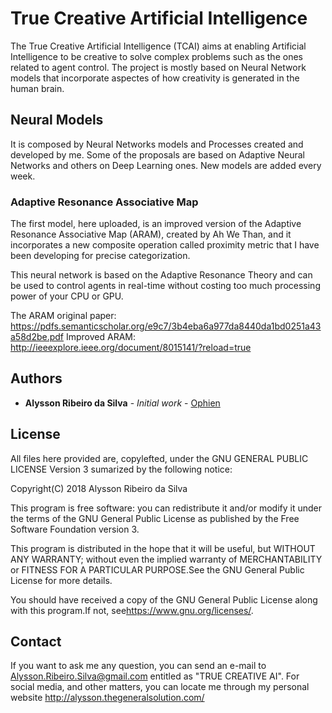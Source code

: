 # True Creative Artificial Intelligence

The True Creative Artificial Intelligence (TCAI) aims at enabling Artificial Intelligence to be creative to solve complex problems such as the ones related to agent control. The project is mostly based on Neural Network models that incorporate aspectes of how creativity is generated in the human brain.

## Neural Models

It is composed by Neural Networks models and Processes created and developed by me. Some of the proposals are based on Adaptive Neural Networks and others on Deep Learning ones. New models are added every week.

### Adaptive Resonance Associative Map

The first model, here uploaded, is an improved version of the Adaptive Resonance Associative Map (ARAM), created by Ah We Than, and it incorporates a new composite operation called proximity metric that I have been developing for precise categorization.

This neural network is based on the Adaptive Resonance Theory and can be used to control agents in real-time without costing too much processing power of your CPU or GPU.

The ARAM original paper: https://pdfs.semanticscholar.org/e9c7/3b4eba6a977da8440da1bd0251a43a58d2be.pdf
Improved ARAM: http://ieeexplore.ieee.org/document/8015141/?reload=true

## Authors

* **Alysson Ribeiro da Silva** - *Initial work* - [Ophien](https://github.com/Ophien)

## License

All files here provided are, copylefted, under the GNU GENERAL PUBLIC LICENSE Version 3 sumarized by the following notice:

Copyright(C) 2018 Alysson Ribeiro da Silva
 
This program is free software: you can redistribute it and/or modify
it under the terms of the GNU General Public License as published by
the Free Software Foundation version 3.
 
This program is distributed in the hope that it will be useful,
but WITHOUT ANY WARRANTY; without even the implied warranty of
MERCHANTABILITY or FITNESS FOR A PARTICULAR PURPOSE.See the
GNU General Public License for more details.
 
You should have received a copy of the GNU General Public License
along with this program.If not, see<https://www.gnu.org/licenses/>.

## Contact

If you want to ask me any question, you can send an e-mail to 
Alysson.Ribeiro.Silva@gmail.com entitled as "TRUE CREATIVE AI".
For social media, and other matters, you can locate me through my personal website http://alysson.thegeneralsolution.com/
